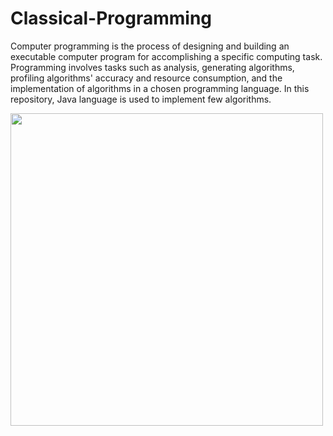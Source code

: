 # Classical-Programming
Computer programming is the process of designing and building an executable computer program for accomplishing a specific computing task. Programming involves tasks such as analysis, generating algorithms, profiling algorithms' accuracy and resource consumption, and the implementation of algorithms in a chosen programming language. In this repository, Java language is used to implement few algorithms.

<img src="http://cdn.dezzain.com/1/2018/10/the-beauty-of-java-programming-language.jpg" width="500">
